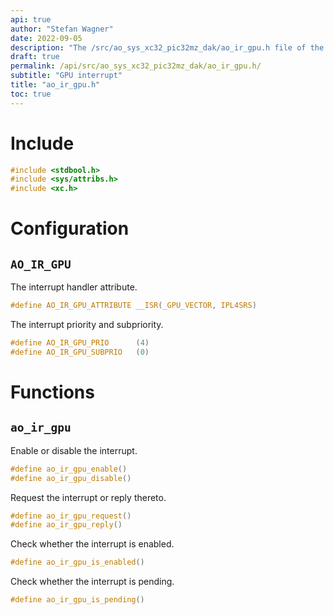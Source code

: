 ```yaml
---
api: true
author: "Stefan Wagner"
date: 2022-09-05
description: "The /src/ao_sys_xc32_pic32mz_dak/ao_ir_gpu.h file of the ao real-time operating system."
draft: true
permalink: /api/src/ao_sys_xc32_pic32mz_dak/ao_ir_gpu.h/
subtitle: "GPU interrupt"
title: "ao_ir_gpu.h"
toc: true
---
```


# Include

```c
#include <stdbool.h>
#include <sys/attribs.h>
#include <xc.h>
```

# Configuration

## `AO_IR_GPU`

The interrupt handler attribute.

```c
#define AO_IR_GPU_ATTRIBUTE __ISR(_GPU_VECTOR, IPL4SRS)
```

The interrupt priority and subpriority.

```c
#define AO_IR_GPU_PRIO      (4)
#define AO_IR_GPU_SUBPRIO   (0)
```

# Functions

## `ao_ir_gpu`

Enable or disable the interrupt.

```c
#define ao_ir_gpu_enable()
#define ao_ir_gpu_disable()
```

Request the interrupt or reply thereto.

```c
#define ao_ir_gpu_request()
#define ao_ir_gpu_reply()
```

Check whether the interrupt is enabled.

```c
#define ao_ir_gpu_is_enabled()
```

Check whether the interrupt is pending.

```c
#define ao_ir_gpu_is_pending()
```
